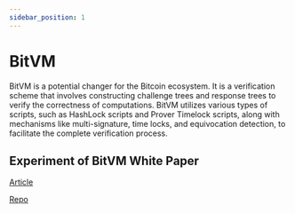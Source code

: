 ```yaml
---
sidebar_position: 1
---
```


# BitVM

BitVM is a potential changer for the Bitcoin ecosystem. It is a verification scheme that involves constructing challenge trees and response trees to verify the correctness of computations. BitVM utilizes various types of scripts, such as HashLock scripts and Prover Timelock scripts, along with mechanisms like multi-signature, time locks, and equivocation detection, to facilitate the complete verification process. 

## Experiment of BitVM White Paper


[Article](https://bitlayerlabs.notion.site/Experiment-of-BitVM-White-Paper-ef87e719001e4e2d83765c68f1bb8443)

[Repo](https://github.com/bitlayer-org/BitVM-Research)
    